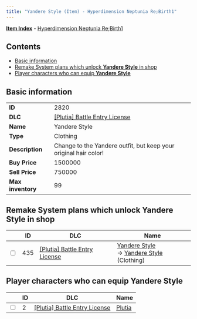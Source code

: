 ```yaml
---
title: "Yandere Style (Item) - Hyperdimension Neptunia Re;Birth1"
---
```


[**Item Index**](/neptunia/rb1/item/index.html) - [Hyperdimension Neptunia Re;Birth1](/neptunia/rb1)

## Contents

- [Basic information](#basic-information)
- [Remake System plans which unlock **Yandere Style** in shop](#remake-system-plans-which-unlock-yandere-style-in-shop)
- [Player characters who can equip **Yandere Style**](#player-characters-who-can-equip-yandere-style)

## Basic information

|   |   |
| -- | -- |
| **ID** | 2820 |
| **DLC** | [[Plutia] Battle Entry License](/neptunia/rb1/dlc/7-plutia.html) |
| **Name** | Yandere Style |
| **Type** | Clothing |
| **Description** | Change to the Yandere outfit, but keep your original hair color! |
| **Buy Price** | 1500000 |
| **Sell Price** | 750000 |
| **Max inventory** | 99 |


## Remake System plans which unlock **Yandere Style** in shop

|    | ID | DLC | Name |
| -- | -- | --- | ---- |
| <input type="checkbox" id="rb1-remake-7-435" class="trackbox" /> | 435 | [[Plutia] Battle Entry License](/neptunia/rb1/dlc/7-plutia.html) | [Yandere Style](/neptunia/rb1/remake/7-435-yandere-style.html)<br /> → [Yandere Style](/neptunia/rb1/item/7-2820-yandere-style.html) (Clothing) |


## Player characters who can equip **Yandere Style**

|    | ID | DLC | Name |
| -- | -- | --- | ---- |
| <input type="checkbox" id="rb1-player-7-2" class="trackbox" /> | 2 | [[Plutia] Battle Entry License](/neptunia/rb1/dlc/7-plutia.html) | [Plutia](/neptunia/rb1/player/7-2-plutia.html) |
